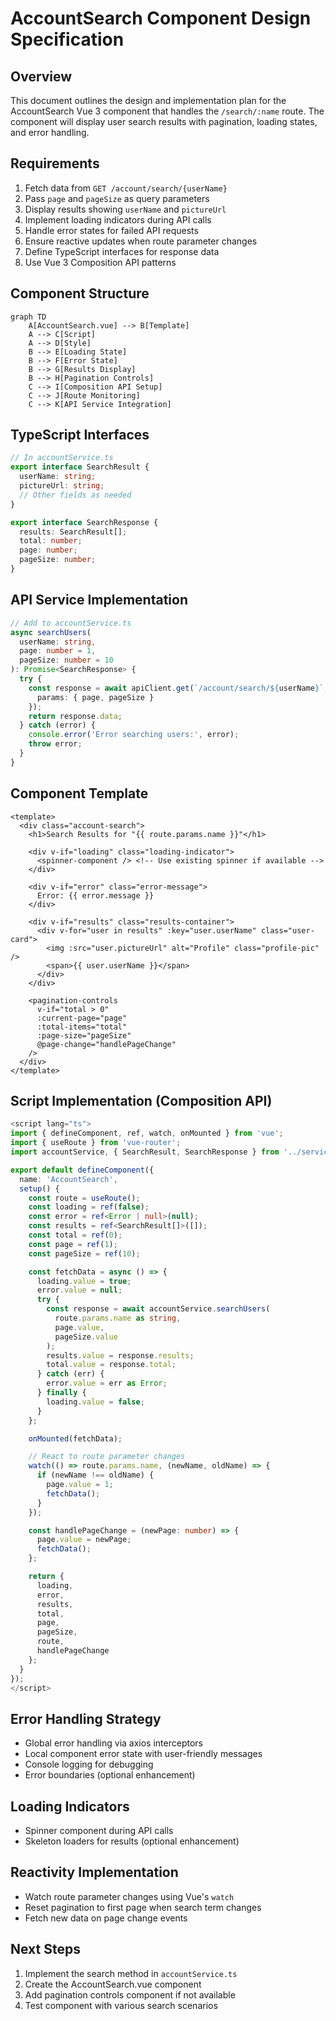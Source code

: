 # AccountSearch Component Design Specification

## Overview
This document outlines the design and implementation plan for the AccountSearch Vue 3 component that handles the `/search/:name` route. The component will display user search results with pagination, loading states, and error handling.

## Requirements
1. Fetch data from `GET /account/search/{userName}`
2. Pass `page` and `pageSize` as query parameters
3. Display results showing `userName` and `pictureUrl`
4. Implement loading indicators during API calls
5. Handle error states for failed API requests
6. Ensure reactive updates when route parameter changes
7. Define TypeScript interfaces for response data
8. Use Vue 3 Composition API patterns

## Component Structure
```mermaid
graph TD
    A[AccountSearch.vue] --> B[Template]
    A --> C[Script]
    A --> D[Style]
    B --> E[Loading State]
    B --> F[Error State]
    B --> G[Results Display]
    B --> H[Pagination Controls]
    C --> I[Composition API Setup]
    C --> J[Route Monitoring]
    C --> K[API Service Integration]
```

## TypeScript Interfaces
```typescript
// In accountService.ts
export interface SearchResult {
  userName: string;
  pictureUrl: string;
  // Other fields as needed
}

export interface SearchResponse {
  results: SearchResult[];
  total: number;
  page: number;
  pageSize: number;
}
```

## API Service Implementation
```typescript
// Add to accountService.ts
async searchUsers(
  userName: string, 
  page: number = 1, 
  pageSize: number = 10
): Promise<SearchResponse> {
  try {
    const response = await apiClient.get(`/account/search/${userName}`, {
      params: { page, pageSize }
    });
    return response.data;
  } catch (error) {
    console.error('Error searching users:', error);
    throw error;
  }
}
```

## Component Template
```vue
<template>
  <div class="account-search">
    <h1>Search Results for "{{ route.params.name }}"</h1>
    
    <div v-if="loading" class="loading-indicator">
      <spinner-component /> <!-- Use existing spinner if available -->
    </div>
    
    <div v-if="error" class="error-message">
      Error: {{ error.message }}
    </div>
    
    <div v-if="results" class="results-container">
      <div v-for="user in results" :key="user.userName" class="user-card">
        <img :src="user.pictureUrl" alt="Profile" class="profile-pic" />
        <span>{{ user.userName }}</span>
      </div>
    </div>
    
    <pagination-controls 
      v-if="total > 0"
      :current-page="page"
      :total-items="total"
      :page-size="pageSize"
      @page-change="handlePageChange"
    />
  </div>
</template>
```

## Script Implementation (Composition API)
```typescript
<script lang="ts">
import { defineComponent, ref, watch, onMounted } from 'vue';
import { useRoute } from 'vue-router';
import accountService, { SearchResult, SearchResponse } from '../services/accountService';

export default defineComponent({
  name: 'AccountSearch',
  setup() {
    const route = useRoute();
    const loading = ref(false);
    const error = ref<Error | null>(null);
    const results = ref<SearchResult[]>([]);
    const total = ref(0);
    const page = ref(1);
    const pageSize = ref(10);

    const fetchData = async () => {
      loading.value = true;
      error.value = null;
      try {
        const response = await accountService.searchUsers(
          route.params.name as string,
          page.value,
          pageSize.value
        );
        results.value = response.results;
        total.value = response.total;
      } catch (err) {
        error.value = err as Error;
      } finally {
        loading.value = false;
      }
    };

    onMounted(fetchData);

    // React to route parameter changes
    watch(() => route.params.name, (newName, oldName) => {
      if (newName !== oldName) {
        page.value = 1;
        fetchData();
      }
    });

    const handlePageChange = (newPage: number) => {
      page.value = newPage;
      fetchData();
    };

    return { 
      loading,
      error,
      results,
      total,
      page,
      pageSize,
      route,
      handlePageChange
    };
  }
});
</script>
```

## Error Handling Strategy
- Global error handling via axios interceptors
- Local component error state with user-friendly messages
- Console logging for debugging
- Error boundaries (optional enhancement)

## Loading Indicators
- Spinner component during API calls
- Skeleton loaders for results (optional enhancement)

## Reactivity Implementation
- Watch route parameter changes using Vue's `watch`
- Reset pagination to first page when search term changes
- Fetch new data on page change events

## Next Steps
1. Implement the search method in `accountService.ts`
2. Create the AccountSearch.vue component
3. Add pagination controls component if not available
4. Test component with various search scenarios